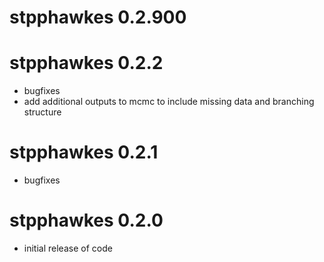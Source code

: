 # stpphawkes 0.2.900

# stpphawkes 0.2.2
* bugfixes
* add additional outputs to mcmc to include missing data and branching structure

# stpphawkes 0.2.1
* bugfixes

# stpphawkes 0.2.0
* initial release of code

